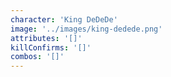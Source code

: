```yaml
---
character: 'King DeDeDe'
image: '../images/king-dedede.png'
attributes: '[]'
killConfirms: '[]'
combos: '[]'
---
```

